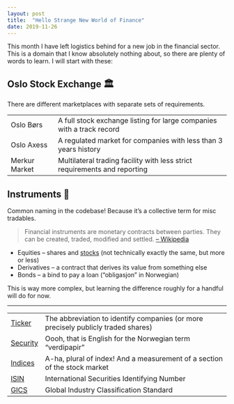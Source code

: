 ```yaml
---
layout: post
title:  "Hello Strange New World of Finance"
date: 2019-11-26
---
```


This month I have left logistics behind for a new job in the financial sector. This is a domain that I know absolutely nothing about, so there are plenty of words to learn. I will start with these:

## Oslo Stock Exchange 🏛

There are different marketplaces with separate sets of requirements.

| | |
| --- | --- |
| Oslo Børs | A full stock exchange listing for large companies with a track record |
| Oslo Axess | A regulated market for companies with less than 3 years history |
| Merkur Market | Multilateral trading facility with less strict requirements and reporting |

##  Instruments 🎻

Common naming in the codebase! Because it’s a collective term for misc tradables.

> Financial instruments are monetary contracts between parties. They can be created, traded, modified and settled. [– Wikipedia](https://en.wikipedia.org/wiki/Financial_instrument)

- Equities – shares and [stocks](https://en.wikipedia.org/wiki/Stock) (not technically exactly the same, but more or less)
- Derivatives – a contract that derives its value from something else
- Bonds – a bind to pay a loan (“obligasjon” in Norwegian)

This is way more complex, but learning the difference roughly for a handful will do for now.

---

| | |
| --- | --- |
| [Ticker](https://en.wikipedia.org/wiki/Ticker_symbol) | The abbreviation to identify companies (or more precisely publicly traded shares) |
| [Security](https://en.wikipedia.org/wiki/Security_(finance)) | Oooh, that is English for the Norwegian term “verdipapir” |
| [Indices](https://en.wikipedia.org/wiki/Stock_market_index) | A-ha, plural of index! And a measurement of a section of the stock market |
| [ISIN](https://en.wikipedia.org/wiki/International_Securities_Identification_Number) | International Securities Identifying Number |
| [GICS](https://en.wikipedia.org/wiki/Global_Industry_Classification_Standard) | Global Industry Classification Standard |
